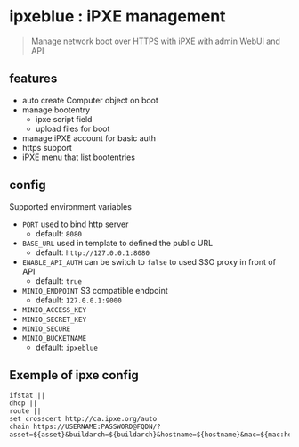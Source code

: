 # ipxeblue : iPXE management

> Manage network boot over HTTPS with iPXE with admin WebUI and API

## features

- auto create Computer object on boot
- manage bootentry
  - ipxe script field
  - upload files for boot 
- manage iPXE account for basic auth
- https support
- iPXE menu that list bootentries

## config

Supported environment variables

- `PORT` used to bind http server
  - default: `8080`
- `BASE_URL` used in template to defined the public URL
  - default: `http://127.0.0.1:8080`
- `ENABLE_API_AUTH` can be switch to `false` to used SSO proxy in front of API
  - default: `true`
- `MINIO_ENDPOINT` S3 compatible endpoint
  - default: `127.0.0.1:9000`
- `MINIO_ACCESS_KEY`
- `MINIO_SECRET_KEY`
- `MINIO_SECURE`
- `MINIO_BUCKETNAME`
  - default: `ipxeblue`
  
## Exemple of ipxe config

```shell
ifstat ||
dhcp ||
route ||
set crosscert http://ca.ipxe.org/auto
chain https://USERNAME:PASSWORD@FQDN/?asset=${asset}&buildarch=${buildarch}&hostname=${hostname}&mac=${mac:hexhyp}&ip=${ip}&manufacturer=${manufacturer}&platform=${platform}&product=${product}&serial=${serial}&uuid=${uuid}&version=${version}
```